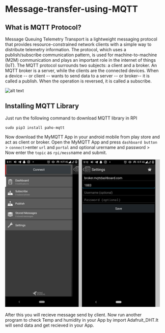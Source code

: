 # Message-transfer-using-MQTT

## What is MQTT Protocol?
Message Queuing Telemetry Transport is a lightweight messaging protocol that provides resource-constrained network clients with a simple way to distribute telemetry information.
The protocol, which uses a publish/subscribe communication pattern, is used for machine-to-machine (M2M) communication and plays an important role in the internet of things (IoT).
The MQTT protocol surrounds two subjects: a client and a broker. An MQTT broker is a server, while the clients are the connected devices. When a device -- or client -- wants to send data to a server -- or broker-- it is called a publish. When the operation is reversed, it is called a subscribe.

![alt text](https://i.ytimg.com/vi/EIxdz-2rhLs/maxresdefault.jpg)

## Installing MQTT Library
Just run the following command to download MQTT library in RPI
```
sudo pip3 install paho-mqtt
```
Now download the MyMQTT App in your android mobile from play store and act as client or broker.
Open the MyMQTT App and press `dashboard button` > `connect`>enter `url` and `portal` and optional urername and password > Now enter the `topic` as `rpi/mess`name and submit.


![alt text](https://github.com/Anmol17Agarwal/Message-transfer-using-MQTT/blob/main/MYMQTT.png)

After this you will recieve message send by client. Now run another program to check Temp and humidity in your App by import Adafruit_DHT.It will send data and get recieved in your App.
